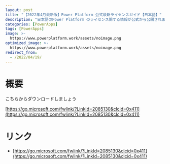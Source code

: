 ```yaml
---
layout: post
title: "【2022年4月最新版】Power Platform 公式最新ライセンスガイド【日本語】"
description: "日本語のPower Platform のライセンス関する情報が公式から公開されました"
categories: [PowerApps]
tags: [PowerApps]
image: >-
  https://www.powerplatform.work/assets/noimage.png
optimized_image: >-
  https://www.powerplatform.work/assets/noimage.png
redirect_from:
  - /2022/04/19/
---
```



#  概要

こちらからダウンロードしましょう

[https://go.microsoft.com/fwlink/?LinkId=2085130&clcid=0x411](https://go.microsoft.com/fwlink/?LinkId=2085130&clcid=0x411)



# リンク

- [https://go.microsoft.com/fwlink/?LinkId=2085130&clcid=0x411](https://go.microsoft.com/fwlink/?LinkId=2085130&clcid=0x411)


